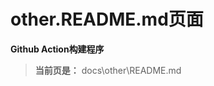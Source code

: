 <!-- ---
lang: zh-CN
title: other\README.md的标题
description: other\README.md页面的描述
--- -->


# other.README.md页面


**Github Action构建程序**

> **当前页是：** docs\other\README.md
